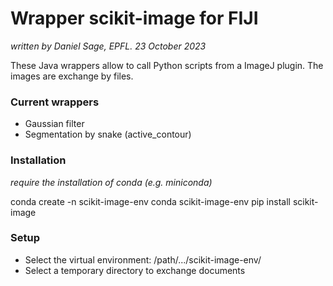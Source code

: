 # Wrapper scikit-image for FIJI

*written by Daniel Sage, EPFL. 23 October 2023*


These Java wrappers allow to call Python scripts from a ImageJ plugin. The images are exchange by files.

### Current wrappers
- Gaussian filter
- Segmentation by snake (active_contour)

### Installation

*require the installation of conda (e.g. miniconda)*

conda create -n scikit-image-env
conda scikit-image-env
pip install scikit-image

### Setup

- Select the virtual environment: /path/.../scikit-image-env/
- Select a temporary directory to exchange documents



